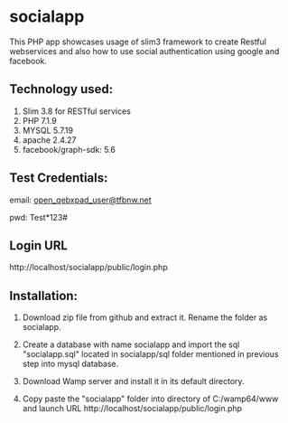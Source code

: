 # socialapp
This PHP app showcases usage of slim3 framework to create Restful webservices and also how to use social authentication using google and facebook.

Technology used:
---------------------
1) Slim 3.8 for RESTful services
2) PHP 7.1.9
3) MYSQL 5.7.19
4) apache 2.4.27
5) facebook/graph-sdk: 5.6

Test Credentials:
----------
email:
open_qebxpad_user@tfbnw.net

pwd:
Test*123#


Login URL
-----------
http://localhost/socialapp/public/login.php

Installation:
----------------
1) Download zip file from github and extract it. Rename the folder as socialapp.

2) Create a database with name socialapp and import the sql "socialapp.sql" located in socialapp/sql folder mentioned in previous step into mysql database.

3) Download Wamp server and install it in its default directory.

4) Copy paste the "socialapp" folder into directory of C:/wamp64/www and launch URL http://localhost/socialapp/public/login.php